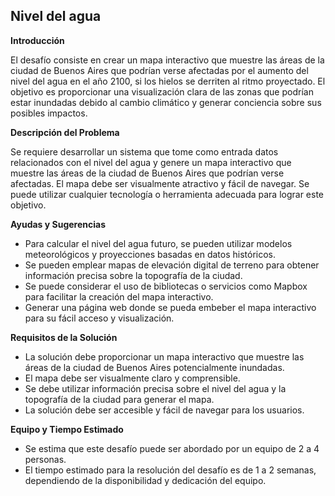 ## Nivel del agua

**Introducción**

El desafío consiste en crear un mapa interactivo que muestre las áreas de la ciudad de Buenos Aires que podrían verse afectadas por el aumento del nivel del agua en el año 2100, si los hielos se derriten al ritmo proyectado. El objetivo es proporcionar una visualización clara de las zonas que podrían estar inundadas debido al cambio climático y generar conciencia sobre sus posibles impactos.

**Descripción del Problema**

Se requiere desarrollar un sistema que tome como entrada datos relacionados con el nivel del agua y genere un mapa interactivo que muestre las áreas de la ciudad de Buenos Aires que podrían verse afectadas. El mapa debe ser visualmente atractivo y fácil de navegar. Se puede utilizar cualquier tecnología o herramienta adecuada para lograr este objetivo.

**Ayudas y Sugerencias**

- Para calcular el nivel del agua futuro, se pueden utilizar modelos meteorológicos y proyecciones basadas en datos históricos.
- Se pueden emplear mapas de elevación digital de terreno para obtener información precisa sobre la topografía de la ciudad.
- Se puede considerar el uso de bibliotecas o servicios como Mapbox para facilitar la creación del mapa interactivo.
- Generar una página web donde se pueda embeber el mapa interactivo para su fácil acceso y visualización.

**Requisitos de la Solución**

- La solución debe proporcionar un mapa interactivo que muestre las áreas de la ciudad de Buenos Aires potencialmente inundadas.
- El mapa debe ser visualmente claro y comprensible.
- Se debe utilizar información precisa sobre el nivel del agua y la topografía de la ciudad para generar el mapa.
- La solución debe ser accesible y fácil de navegar para los usuarios.

**Equipo y Tiempo Estimado**

- Se estima que este desafío puede ser abordado por un equipo de 2 a 4 personas.
- El tiempo estimado para la resolución del desafío es de 1 a 2 semanas, dependiendo de la disponibilidad y dedicación del equipo.

